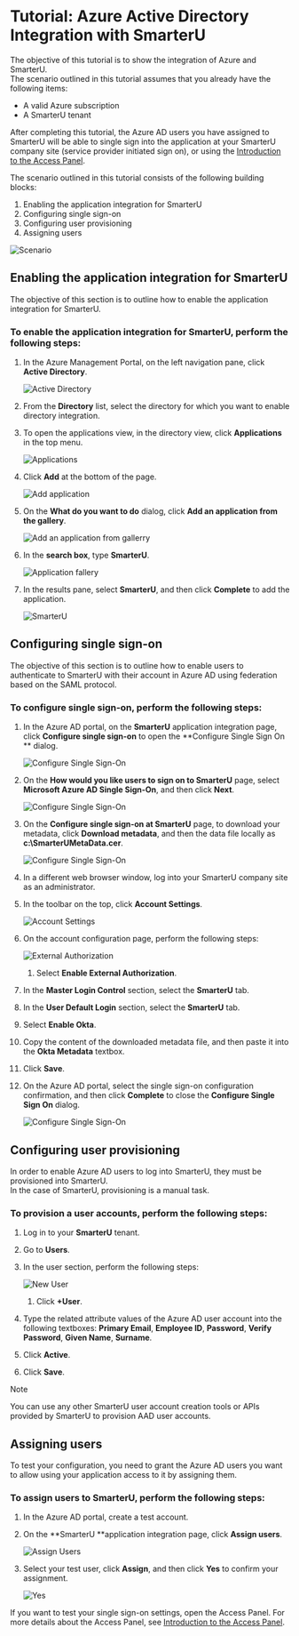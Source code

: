 <properties 
    pageTitle="Tutorial: Azure Active Directory Integration with SmarterU | Microsoft Azure" 
    description="Learn how to use SmarterU with Azure Active Directory to enable single sign-on, automated provisioning, and more!" 
    services="active-directory" 
    authors="markusvi"  
    documentationCenter="na" 
    manager="stevenpo"/>

<tags 
    ms.service="active-directory" 
    ms.devlang="na" 
    ms.topic="article" 
    ms.tgt_pltfrm="na" 
    ms.workload="identity" 
    ms.date="01/12/2016" 
    ms.author="markvi" />

# Tutorial: Azure Active Directory Integration with SmarterU
The objective of this tutorial is to show the integration of Azure and SmarterU.  
The scenario outlined in this tutorial assumes that you already have the following items:

* A valid Azure subscription
* A SmarterU tenant

After completing this tutorial, the Azure AD users you have assigned to SmarterU will be able to single sign into the application at your SmarterU company site (service provider initiated sign on), or using the [Introduction to the Access Panel](active-directory-saas-access-panel-introduction.md).

The scenario outlined in this tutorial consists of the following building blocks:

1. Enabling the application integration for SmarterU
2. Configuring single sign-on
3. Configuring user provisioning
4. Assigning users

![Scenario](./media/active-directory-saas-smarteru-tutorial/IC777320.png "Scenario")

## Enabling the application integration for SmarterU
The objective of this section is to outline how to enable the application integration for SmarterU.

### To enable the application integration for SmarterU, perform the following steps:
1. In the Azure Management Portal, on the left navigation pane, click **Active Directory**.

   ![Active Directory](./media/active-directory-saas-smarteru-tutorial/IC700993.png "Active Directory")

2. From the **Directory** list, select the directory for which you want to enable directory integration.

3. To open the applications view, in the directory view, click **Applications** in the top menu.

   ![Applications](./media/active-directory-saas-smarteru-tutorial/IC700994.png "Applications")

4. Click **Add** at the bottom of the page.

   ![Add application](./media/active-directory-saas-smarteru-tutorial/IC749321.png "Add application")

5. On the **What do you want to do** dialog, click **Add an application from the gallery**.

   ![Add an application from gallerry](./media/active-directory-saas-smarteru-tutorial/IC749322.png "Add an application from gallerry")

6. In the **search box**, type **SmarterU**.

   ![Application fallery](./media/active-directory-saas-smarteru-tutorial/IC777321.png "Application fallery")

7. In the results pane, select **SmarterU**, and then click **Complete** to add the application.

   ![SmarterU](./media/active-directory-saas-smarteru-tutorial/IC777322.png "SmarterU")


## Configuring single sign-on
The objective of this section is to outline how to enable users to authenticate to SmarterU with their account in Azure AD using federation based on the SAML protocol.

### To configure single sign-on, perform the following steps:
1. In the Azure AD portal, on the **SmarterU** application integration page, click **Configure single sign-on** to open the **Configure Single Sign On ** dialog.

   ![Configure Single Sign-On](./media/active-directory-saas-smarteru-tutorial/IC777323.png "Configure Single Sign-On")

2. On the **How would you like users to sign on to SmarterU** page, select **Microsoft Azure AD Single Sign-On**, and then click **Next**.

   ![Configure Single Sign-On](./media/active-directory-saas-smarteru-tutorial/IC777324.png "Configure Single Sign-On")

3. On the **Configure single sign-on at SmarterU** page, to download your metadata, click **Download metadata**, and then the data file locally as **c:\\SmarterUMetaData.cer**.

   ![Configure Single Sign-On](./media/active-directory-saas-smarteru-tutorial/IC777325.png "Configure Single Sign-On")

4. In a different web browser window, log into your SmarterU company site as an administrator.

5. In the toolbar on the top, click **Account Settings**.

   ![Account Settings](./media/active-directory-saas-smarteru-tutorial/IC777326.png "Account Settings")

6. On the account configuration page, perform the following steps:

   ![External Authorization](./media/active-directory-saas-smarteru-tutorial/IC777327.png "External Authorization")

   1. Select **Enable External Authorization**.
2. In the **Master Login Control** section, select the **SmarterU** tab.
3. In the **User Default Login** section, select the **SmarterU** tab.
4. Select **Enable Okta**.
5. Copy the content of the downloaded metadata file, and then paste it into the **Okta Metadata** textbox.
6. Click **Save**.

7. On the Azure AD portal, select the single sign-on configuration confirmation, and then click **Complete** to close the **Configure Single Sign On** dialog.

   ![Configure Single Sign-On](./media/active-directory-saas-smarteru-tutorial/IC777328.png "Configure Single Sign-On")


## Configuring user provisioning
In order to enable Azure AD users to log into SmarterU, they must be provisioned into SmarterU.  
In the case of SmarterU, provisioning is a manual task.

### To provision a user accounts, perform the following steps:
1. Log in to your **SmarterU** tenant.

2. Go to **Users**.

3. In the user section, perform the following steps:

   ![New User](./media/active-directory-saas-smarteru-tutorial/IC777329.png "New User")

   1. Click **+User**.
2. Type the related attribute values of the Azure AD user account into the following textboxes: **Primary Email**, **Employee ID**, **Password**, **Verify Password**, **Given Name**, **Surname**.
3. Click **Active**.
4. Click **Save**.


> [!NOTE]
> You can use any other SmarterU user account creation tools or APIs provided by SmarterU to provision AAD user accounts.
> 
> 
## Assigning users
To test your configuration, you need to grant the Azure AD users you want to allow using your application access to it by assigning them.

### To assign users to SmarterU, perform the following steps:
1. In the Azure AD portal, create a test account.

2. On the **SmarterU **application integration page, click **Assign users**.

   ![Assign Users](./media/active-directory-saas-smarteru-tutorial/IC777330.png "Assign Users")

3. Select your test user, click **Assign**, and then click **Yes** to confirm your assignment.

   ![Yes](./media/active-directory-saas-smarteru-tutorial/IC767830.png "Yes")


If you want to test your single sign-on settings, open the Access Panel. For more details about the Access Panel, see [Introduction to the Access Panel](active-directory-saas-access-panel-introduction.md).

